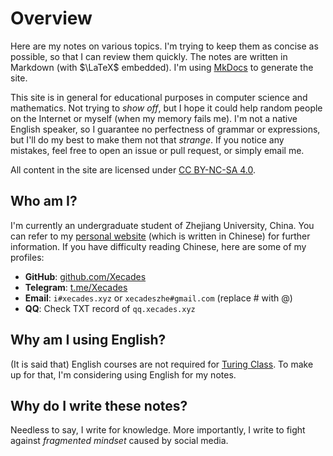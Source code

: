 # Overview

Here are my notes on various topics. I'm trying to keep them as concise as possible, so that I can review them quickly. The notes are written in Markdown (with $\LaTeX$ embedded). I'm using [MkDocs](https://www.mkdocs.org/) to generate the site.

This site is in general for educational purposes in computer science and mathematics. Not trying to *show off*, but I hope it could help random people on the Internet or myself (when my memory fails me). I'm not a native English speaker, so I guarantee no perfectness of grammar or expressions, but I'll do my best to make them not that *strange*. If you notice any mistakes, feel free to open an issue or pull request, or simply email me.

All content in the site are licensed under [CC BY-NC-SA 4.0](https://creativecommons.org/licenses/by-nc-sa/4.0/).

## Who am I?

I'm currently an undergraduate student of Zhejiang University, China. You can refer to my [personal website](https://xecades.xyz/) (which is written in Chinese) for further information. If you have difficulty reading Chinese, here are some of my profiles:

 - **GitHub**: [github.com/Xecades](https://github.com/Xecades)
 - **Telegram**: [t.me/Xecades](https://t.me/Xecades)
 - **Email**: `i#xecades.xyz` or `xecadeszhe#gmail.com` (replace # with @)
 - **QQ**: Check TXT record of `qq.xecades.xyz`

## Why am I using English?

(It is said that) English courses are not required for [Turing Class](http://www.cs.zju.edu.cn/turingclass_en/). To make up for that, I'm considering using English for my notes.

## Why do I write these notes?

Needless to say, I write for knowledge. More importantly, I write to fight against *fragmented mindset* caused by social media.